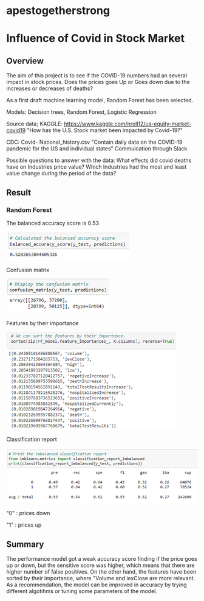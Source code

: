 # apestogetherstrong

# Influence of Covid in Stock Market 

## Overview

The aim of this project is to see if the COVID-19 numbers had an several impact in stock prices. Does the prices goes Up or Goes down due to the increases or decreases of deaths?

As a first draft machine learning model, Random Forest has been selected.

Models: Decision trees, Random Forest, Logistic Regression

Source data; KAGGLE: https://www.kaggle.com/nroll12/us-equity-market-covid19
"How has the U.S. Stock market been impacted by Covid-19?"

CDC: Covid- National_history.csv
"Contain daily data on the COVID-19 pandemic for the US and individual states"
Commuication through Slack

Possible questions to answer with the data:
What effects did covid deaths have on Industries price value?
Which Industries had the most and least value change during the period of the data?
## Result

### Random Forest
The balanced accuracy score is 0.53

![../images/rf_pic_1.png](https://github.com/joeapodaca/apestogetherstrong/blob/Andres/images/rf_pic_1.png)

Confusion matrix

![../images/rf_pic_2.png](https://github.com/joeapodaca/apestogetherstrong/blob/Andres/images/rf_pic_2.png)

Features by their importance

![../images/rf_pic_3.png](https://github.com/joeapodaca/apestogetherstrong/blob/Andres/images/rf_pic_3.png)

Classification report

![../images/rf_pic_4.png](https://github.com/joeapodaca/apestogetherstrong/blob/Andres/images/rf_pic_4.png)

"0" : prices down

"1" : prices up




## Summary

The performance model got a weak accuracy score finding if the price goes up or down, but the sensitive score was higher, which means that there are higher number of false positives. On the other hand, the features have been sorted by their importance, where "Volume and iexClose are more relevant.  As a recommendation, the model can be improved in accuracy by trying different algotihms or tuning some parameters of the model.
